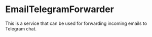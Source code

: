 # EmailTelegramForwarder
This is a service that can be used for forwarding incoming emails to Telegram chat.
